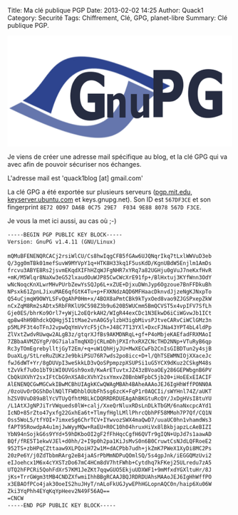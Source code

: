 Title: Ma clé publique PGP
Date: 2013-02-02 14:25
Author: Quack1
Category: Securité
Tags: Chiffrement, Clé, GPG, planet-libre
Summary: Clé publique PGP.

<div align=center><img src="upload/gpg.png" width="600" height="250" align=center /></div>


Je viens de créer une adresse mail spécifique au blog, et la clé GPG qui va avec afin de pouvoir sécuriser nos échanges.

L'adresse mail est 'quack1blog [at] gmail.com'

La clé GPG a été exportée sur plusieurs serveurs ([pgp.mit.edu](http://pgp.mit.edu:11371/pks/lookup?op=get&search=0x9E888078567DF3CE), [keyserver.ubuntu.com](http://keyserver.ubuntu.com/pks/lookup?op=get&fingerprint=on&search=0x9E888078567DF3CE) et keys.gnupg.net). Son ID est `567DF3CE` et son fingerprint `8E72 0D97 DA6B 0C75 29E7  F034 9E88 8078 567D F3CE`.

Je vous la met ici aussi, au cas où ;-)

	-----BEGIN PGP PUBLIC KEY BLOCK-----
	Version: GnuPG v1.4.11 (GNU/Linux)

	mQMuBFENENQRCACj2rsiWlCU/Cs8hwIqgCFB5fGAw6UJQNqrIkq7tLxlWWVuD3eb
	Q/3gg0mTBk01mefSuvW9MYVpY1q+HTK8H33kq1F5usKdD/KgnUBdW5Enjlm1AmDs
	frcvu3ABYE8Rs2jsvmEKqdXIFhHZqWJFgNHR7xYRq7a82UGHju0gVuJ7neKxfHvR
	+mK/M5Wlqr8NaXw3eG52lxaudOuWJP85CwCWcXrE91fp+/BlHxtuj3KYfWnn3OdY
	wNcNoqcKnXLwrMHvPUrbZewYsSQJp6L+xZUE+DjxuDWnJyp6Ogzoue7BnFFDkuBh
	NPsxk61ZpnLJixuMAE6qfGtK4Tu+p+FXKNdzAQD6MFHaacDknvdJjzeNgKJNxpTo
	Q54uCjmqW9OWYLSFvQgAhP0Hm+x/4BOX8aPmtCBk9kTyxOed8vao9ZJGSPxepZkW
	nCxZqM8Rm2sADtx5RbFRKlU9C598Z3b9u620B5WUCmm5BmQCVST5x4vpIFV7SfLh
	Gje0ES/bhrKo9Orl7+yWjL2oEQrkAH2/WIgR44exCDc1N3EkwD6iCiWGvwJb1ICt
	qp8w4hH9BhdckQQHgj5I1tMae2vnA0G5ylzbH3igbMivsPJtveCARvCiWClGMz3n
	p5MLPF3t4oTFnJ2vpwQqYmVvYcF5jCh+J48C7T13YXl+DxcFJNa43YPT4bL4ldPp
	ZlVxtZwdvRUwqw2ALgB3z/gtqrXJfBs9AKMDNRqL+gf+P4oMbjeKAEfadFRXMAoI
	7ZBbaAVMZGYgP/0G7ialaTmqNXDjCRLmDhjPXIrhxRXZCNcTHD2NNp+VTuRyB6qp
	Rc3yTOmEgrebylltjGyT2Em/+q+uW1QhHjyJU+MwXECwFb2CnIsGIBDTun2y4sjB
	DuaXLg/StLreRuZUKzJe9bkiPSU76R7wds2po8icc+D+l/QhTSEWMNIOjXXaceJc
	fwJ6dWT+Yr/8gDUVpI3weSkkLD3vQoSPpmpzpXSUPSi1uG5YCX9dKuz2CSkgM48s
	tZvVkf7uOo1bT9iWI0UVGsh9ox0/KwArETuvtxJZ43zBVoaOEy286GEPWbgnB6PV
	CbQkUXVhY2sxIFtCbG9nXSA8cXVhY2sxYmxvZ0BnbWFpbC5jb20+iHoEExEIACIF
	AlENENQCGwMGCwkIBwMCBhUIAgkKCwQWAgMBAh4BAheAAAoJEJ6IgHhWffPONN0A
	/0zoUvOrDGShDolNQlTFWDhblOUbFh5sg6zcK+FqP1r0AQCIi/sWYHnl74Z/aUKT
	hZSV0VuD89aBlYcVTUyQfhtM8LkCDQRRDRDUEAgAhBKGtuRcQY/JxDgHVsI8tuYU
	/L1AtXJgNPJiTrVWqueds0lW+calj/XxeQrNluxRDsLnDLkTbGM/6naNxcpcAYd1
	IcND+85rZto47yxfg22GxhEa6t+TlmyfHglLMllPhrcQbhPF58MMoh7P7Qf/CQ1N
	Oss5WoL5/tfYOI+7imxeSg6ChrTCV+IYwvozSWX4maQwD7/uuaUC0hn1vhamdWs3
	fAPT95RowdpA4u1mjJwWyyMQw+RaEU+R0C10h04hruxHiVx8lBkbjapzLcAeBIZI
	YbN94nSojkG6s9YYd+59hDKboOI2gF2fFhHqcCgfH6QVTr9gIQN+UpJd7s1aawAD
	BQf/fRE5T1ekwVJEl+d0hh/2+I9p0h2pa1KiJsMvS0n6B0CruwtCsNJdLQFRoeE2
	952TS+zbHPqCZttaaw9XLPQoiH72w1M+dACPbb7udh+jkZmK7PWeX1XyDi8MC2Ps
	20zPe6Y/j0ZdTbbmRArg2eB4jaASrPbMmNDPuQOmlSQ/5s4gpJnk/iEGGQMzUvi2
	eIJoehcx1M6x4cYXSTzDo67mC4HCm8dV7htFWhb+Cytdhq7kFKej25ULredu7zA5
	UTQ2hFPCRi5QohFdXr57KM1JeZKt7qqwGUO5EkjuUDXWF1+9mMfxdYGXltuHr/8J
	jKs+TrrGWgm3tMB4CNDZXfwmiIhhBBgRCAAJBQJRDRDUAhsMAAoJEJ6IgHhWffPO
	x3EBAOfPCo4jak30oeIS2huJHyT/nALoFkUGJywEPhHGLopnAQC0n/haip6Xu06W
	Zki3YqPhh4EYqKqYpHeev2N49F56AQ==
	=CNCW
	-----END PGP PUBLIC KEY BLOCK-----
